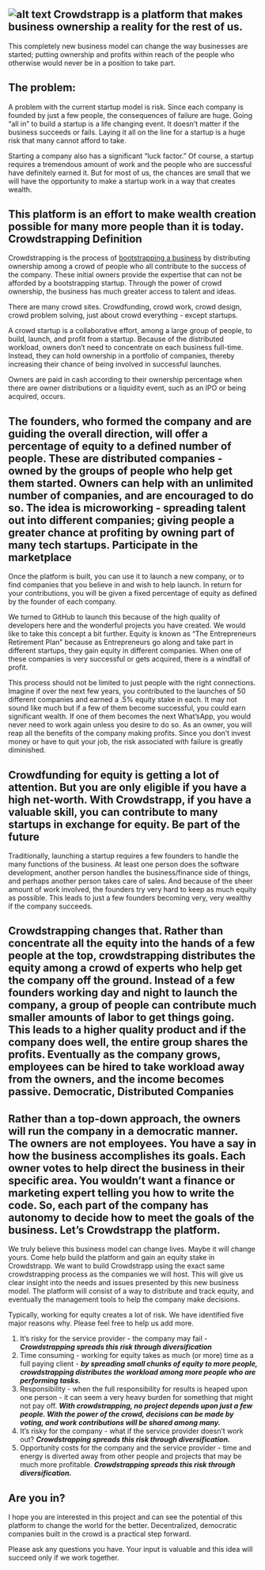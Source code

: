 ![alt text](http://crowdstrapp.com/images/logo.png "crowdstrapp")
Crowdstrapp is a platform that makes business ownership a reality for the rest of us.
-------
This completely new business model can change the way businesses are started; putting ownership and profits within reach of the people who otherwise would never be in a position to take part.

The problem:
-------
A problem with the current startup model is risk. Since each company is founded by just a few people, the consequences of failure are huge. Going “all in” to build a startup is a life changing event. It doesn’t matter if the business succeeds or fails. Laying it all on the line for a startup is a huge risk that many cannot afford to take.

Starting a company also has a significant “luck factor.” Of course, a startup requires a tremendous amount of work and the people who are successful have definitely earned it. But for most of us, the chances are small that we will have the opportunity to make a startup work in a way that creates wealth.

This platform is an effort to make wealth creation possible for many more people than it is today.
Crowdstrapping Definition
--------
Crowdstrapping is the process of <a href="http://www.investopedia.com/terms/b/bootstrap.asp" target="_blank">bootstrapping a business</a> by distributing ownership among a crowd of people who all contribute to the success of the company. These initial owners provide the expertise that can not be afforded by a bootstrapping startup. Through the power of crowd ownership, the business has much greater access to talent and ideas. 
 
There are many crowd sites. Crowdfunding, crowd work, crowd design, crowd problem solving, just about crowd everything - except startups. 

A crowd startup is a collaborative effort, among a large group of people, to build, launch, and profit from a startup. Because of the distributed workload, owners don’t need to concentrate on each business full-time. Instead, they can hold ownership in a portfolio of companies, thereby increasing their chance of being involved in successful launches.

Owners are paid in cash according to their ownership percentage when there are owner distributions or a liquidity event, such as an IPO or being acquired, occurs. 

The founders, who formed the company and are guiding the overall direction, will offer a percentage of equity to a defined number of people. These are distributed companies - owned by the groups of people who help get them started. Owners can help with an unlimited number of companies, and are encouraged to do so. The idea is microworking - spreading talent out into different companies; giving people a greater chance at profiting by owning part of many tech startups.
Participate in the marketplace
--------
Once the platform is built, you can use it to launch a new company, or to find companies that you believe in and wish to help launch. In return for your contributions, you will be given a fixed percentage of equity as defined by the founder of each company.

We turned to GitHub to launch this because of the high quality of developers here and the wonderful projects you have created. We would like to take this concept a bit further. Equity is known as “The Entrepreneurs Retirement Plan” because as Entrepreneurs go along and take part in different startups, they gain equity in different companies. When one of these companies is very successful or gets acquired, there is a windfall of profit.

This process should not be limited to just people with the right connections. Imagine if over the next few years, you contributed to the launches of 50 different companies and earned a .5% equity stake in each. It may not sound like much but if a few of them become successful, you could earn significant wealth. If one of them becomes the next What’sApp, you would never need to work again unless you desire to do so. As an owner, you will reap all the benefits of the company making profits. Since you don’t invest money or have to quit your job, the risk associated with failure is greatly diminished.

Crowdfunding for equity is getting a lot of attention. But you are only eligible if you have a high net-worth. With Crowdstrapp, if you have a valuable skill, you can contribute to many startups in exchange for equity.
Be part of the future
--------
Traditionally, launching a startup requires a few founders to handle the many functions of the business. At least one person does the software development, another person handles the business/finance side of things, and perhaps another person takes care of sales. And because of the sheer amount of work involved, the founders try very hard to keep as much equity as possible. This leads to just a few founders becoming very, very wealthy if the company succeeds.

Crowdstrapping changes that. Rather than concentrate all the equity into the hands of a few people at the top, crowdstrapping distributes the equity among a crowd of experts who help get the company off the ground. Instead of a few founders working day and night to launch the company, a group of people can contribute much smaller amounts of labor to get things going. This leads to a higher quality product and if the company does well, the entire group shares the profits. Eventually as the company grows, employees can be hired to take workload away from the owners, and the income becomes passive. 
Democratic, Distributed Companies
--------
Rather than a top-down approach, the owners will run the company in a democratic manner. The owners are not employees. You have a say in how the business accomplishes its goals. Each owner votes to help direct the business in their specific area. You wouldn’t want a finance or marketing expert telling you how to write the code. So, each part of the company has autonomy to decide how to meet the goals of the business. 
Let’s Crowdstrapp the platform.
--------
We truly believe this business model can change lives. Maybe it will change yours. Come help build the platform and gain an equity stake in Crowdstrapp. We want to build Crowdstrapp using the exact same crowdstrapping process as the companies we will host. This will give us clear insight into the needs and issues presented by this new business model. The platform will consist of a way to distribute and track equity, and eventually the management tools to help the company make decisions.

Typically, working for equity creates a lot of risk. We have identified five major reasons why. Please feel free to help us add more.
1. It’s risky for the service provider - the company may fail - *__Crowdstrapping spreads this risk through diversification__*
2. Time consuming - working for equity takes as much (or more) time as a full paying client - *__by spreading small chunks of equity to more people, crowdstrapping distributes the workload among more people who are performing tasks.__* 
3. Responsibility - when the full responsibility for results is heaped upon one person - it can seem a very heavy burden for something that might not pay off. *__With crowdstrapping, no project depends upon just a few people. With the power of the crowd, decisions can be made by voting, and work contributions will be shared among many.__*
4. It’s risky for the company - what if the service provider doesn’t work out? *__Crowdstrapping spreads this risk through diversification.__*
5. Opportunity costs for the company and the service provider - time and energy is diverted away from other people and projects that may be much more profitable. *__Crowdstrapping spreads this risk through diversification.__*

Are you in?
--------
I hope you are interested in this project and can see the potential of this platform to change the world for the better. Decentralized, democratic companies built in the crowd is a practical step forward. 

Please ask any questions you have. Your input is valuable and this idea will succeed only if we work together. 
 

    
